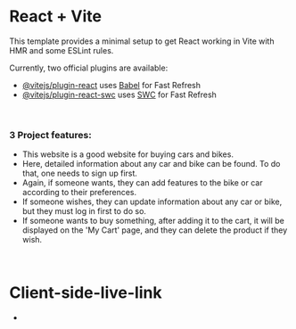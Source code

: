 # React + Vite

This template provides a minimal setup to get React working in Vite with HMR and some ESLint rules.

Currently, two official plugins are available:

- [@vitejs/plugin-react](https://github.com/vitejs/vite-plugin-react/blob/main/packages/plugin-react/README.md) uses [Babel](https://babeljs.io/) for Fast Refresh
- [@vitejs/plugin-react-swc](https://github.com/vitejs/vite-plugin-react-swc) uses [SWC](https://swc.rs/) for Fast Refresh


<br />

### 3 Project features:

- This website is a good website for buying cars and bikes.
- Here, detailed information about any car and bike can be found. To do that, one needs to sign up first.
- Again, if someone wants, they can add features to the bike or car according to their preferences.
- If someone wishes, they can update information about any car or bike, but they must log in first to do so.
- If someone wants to buy something, after adding it to the cart, it will be displayed on the 'My Cart' page, and they can delete the product if they wish.

<br />

# Client-side-live-link


- 
